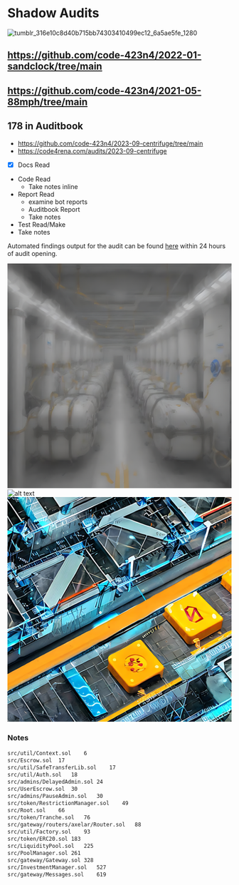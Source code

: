 # Shadow Audits

![tumblr_316e10c8d40b715bb74303410499ec12_6a5ae5fe_1280](https://github.com/0xJoichiro/Spike/assets/119509722/945d3253-d47a-4259-819c-fdd5738a6520)

## https://github.com/code-423n4/2022-01-sandclock/tree/main

###



## https://github.com/code-423n4/2021-05-88mph/tree/main





## 178 in Auditbook


- https://github.com/code-423n4/2023-09-centrifuge/tree/main
- https://code4rena.com/audits/2023-09-centrifuge


- [x] Docs Read
- Code Read
  - Take notes inline 
- Report Read
  - examine bot reports
  - Auditbook Report
  - Take notes
- Test Read/Make
- Take notes


Automated findings output for the audit can be found [here](https://github.com/code-423n4/2023-09-centrifuge/blob/main/bot-report.md) within 24 hours of audit opening.

![alt text](assets/image.png)
![alt text](assets/image-1.png)
![alt text](assets/image2.png)
### Notes

```
src/util/Context.sol	6
src/Escrow.sol	17
src/util/SafeTransferLib.sol	17
src/util/Auth.sol	18
src/admins/DelayedAdmin.sol	24
src/UserEscrow.sol	30
src/admins/PauseAdmin.sol	30
src/token/RestrictionManager.sol	49
src/Root.sol	66
src/token/Tranche.sol	76
src/gateway/routers/axelar/Router.sol	88
src/util/Factory.sol	93
src/token/ERC20.sol	183
src/LiquidityPool.sol	225
src/PoolManager.sol	261
src/gateway/Gateway.sol	328
src/InvestmentManager.sol	527
src/gateway/Messages.sol	619
```